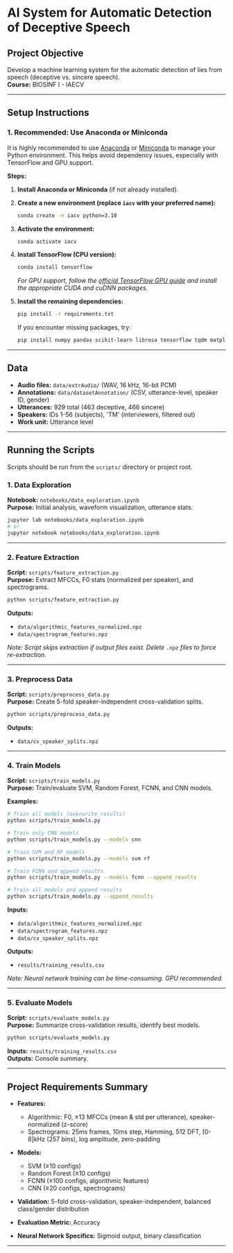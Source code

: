 # AI System for Automatic Detection of Deceptive Speech

## Project Objective

Develop a machine learning system for the automatic detection of lies from speech (deceptive vs. sincere speech).  
**Course:** BIOSINF I - IAECV

---

## Setup Instructions

### 1. Recommended: Use Anaconda or Miniconda

It is highly recommended to use [Anaconda](https://www.anaconda.com/download/) or [Miniconda](https://docs.conda.io/en/latest/miniconda.html) to manage your Python environment. This helps avoid dependency issues, especially with TensorFlow and GPU support.

**Steps:**

1. **Install Anaconda or Miniconda** (if not already installed).

2. **Create a new environment (replace `iacv` with your preferred name):**
   ```bash
   conda create -n iacv python=3.10
   ```

3. **Activate the environment:**
   ```bash
   conda activate iacv
   ```

4. **Install TensorFlow (CPU version):**
   ```bash
   conda install tensorflow
   ```
   *For GPU support, follow the [official TensorFlow GPU guide](https://www.tensorflow.org/install/gpu) and install the appropriate CUDA and cuDNN packages.*

5. **Install the remaining dependencies:**
   ```bash
   pip install -r requirements.txt
   ```
   If you encounter missing packages, try:
   ```bash
   pip install numpy pandas scikit-learn librosa tensorflow tqdm matplotlib jupyterlab
   ```

---

## Data

- **Audio files:** `data/extrAudio/` (WAV, 16 kHz, 16-bit PCM)
- **Annotations:** `data/datasetAnnotation/` (CSV, utterance-level, speaker ID, gender)
- **Utterances:** 929 total (463 deceptive, 466 sincere)
- **Speakers:** IDs 1-56 (subjects), 'TM' (interviewers, filtered out)
- **Work unit:** Utterance level

---

## Running the Scripts

Scripts should be run from the `scripts/` directory or project root.

### 1. Data Exploration

**Notebook:** `notebooks/data_exploration.ipynb`  
**Purpose:** Initial analysis, waveform visualization, utterance stats.

```bash
jupyter lab notebooks/data_exploration.ipynb
# or
jupyter notebook notebooks/data_exploration.ipynb
```

---

### 2. Feature Extraction

**Script:** `scripts/feature_extraction.py`  
**Purpose:** Extract MFCCs, F0 stats (normalized per speaker), and spectrograms.

```bash
python scripts/feature_extraction.py
```

**Outputs:**
- `data/algorithmic_features_normalized.npz`
- `data/spectrogram_features.npz`

*Note: Script skips extraction if output files exist. Delete `.npz` files to force re-extraction.*

---

### 3. Preprocess Data

**Script:** `scripts/preprocess_data.py`  
**Purpose:** Create 5-fold speaker-independent cross-validation splits.

```bash
python scripts/preprocess_data.py
```

**Outputs:**
- `data/cv_speaker_splits.npz`

---

### 4. Train Models

**Script:** `scripts/train_models.py`  
**Purpose:** Train/evaluate SVM, Random Forest, FCNN, and CNN models.

**Examples:**

```bash
# Train all models (overwrite results)
python scripts/train_models.py

# Train only CNN models
python scripts/train_models.py --models cnn

# Train SVM and RF models
python scripts/train_models.py --models svm rf

# Train FCNN and append results
python scripts/train_models.py --models fcnn --append_results

# Train all models and append results
python scripts/train_models.py --append_results
```

**Inputs:**
- `data/algorithmic_features_normalized.npz`
- `data/spectrogram_features.npz`
- `data/cv_speaker_splits.npz`

**Outputs:**
- `results/training_results.csv`

*Note: Neural network training can be time-consuming. GPU recommended.*

---

### 5. Evaluate Models

**Script:** `scripts/evaluate_models.py`  
**Purpose:** Summarize cross-validation results, identify best models.

```bash
python scripts/evaluate_models.py
```

**Inputs:** `results/training_results.csv`  
**Outputs:** Console summary.

---

## Project Requirements Summary

- **Features:**
  - Algorithmic: F0, ≥13 MFCCs (mean & std per utterance), speaker-normalized (z-score)
  - Spectrograms: 25ms frames, 10ms step, Hamming, 512 DFT, [0-8]kHz (257 bins), log amplitude, zero-padding

- **Models:**
  - SVM (≥10 configs)
  - Random Forest (≥10 configs)
  - FCNN (≥100 configs, algorithmic features)
  - CNN (≥20 configs, spectrograms)

- **Validation:** 5-fold cross-validation, speaker-independent, balanced class/gender distribution

- **Evaluation Metric:** Accuracy

- **Neural Network Specifics:** Sigmoid output, binary classification

---